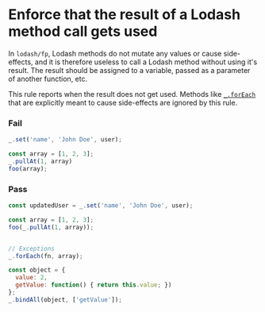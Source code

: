 # Enforce that the result of a Lodash method call gets used

In `lodash/fp`, Lodash methods do not mutate any values or cause side-effects, and it is therefore useless to call a Lodash method without using it's result. The result should be assigned to a variable, passed as a parameter of another function, etc.

This rule reports when the result does not get used. Methods like [`_.forEach`] that are explicitly meant to cause side-effects are ignored by this rule.

### Fail

```js
_.set('name', 'John Doe', user);

const array = [1, 2, 3];
_.pullAt(1, array)
foo(array);
```

### Pass

```js
const updatedUser = _.set('name', 'John Doe', user);

const array = [1, 2, 3];
foo(_.pullAt(1, array));


// Exceptions
_.forEach(fn, array);

const object = {
  value: 2,
  getValue: function() { return this.value; })
};
_.bindAll(object, ['getValue']);
```

[`_.forEach`]: https://lodash.com/docs#forEach
